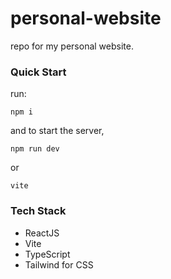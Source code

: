 # personal-website
repo for my personal website.

### Quick Start

run:

```
npm i
```

and to start the server,

```
npm run dev
```

or 

```
vite
```

### Tech Stack 

* ReactJS 
* Vite
* TypeScript
* Tailwind for CSS